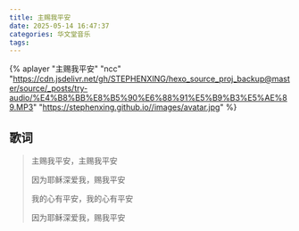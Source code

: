 ```yaml
---
title: 主赐我平安
date: 2025-05-14 16:47:37
categories: 华文堂音乐
tags:
---
```


{% aplayer  "主赐我平安"  "ncc"  "https://cdn.jsdelivr.net/gh/STEPHENXING/hexo_source_proj_backup@master/source/_posts/try-audio/%E4%B8%BB%E8%B5%90%E6%88%91%E5%B9%B3%E5%AE%89.MP3"  "https://stephenxing.github.io//images/avatar.jpg" %}

## 歌词

>主赐我平安，主赐我平安
>
>因为耶稣深爱我，赐我平安
>
>我的心有平安，我的心有平安
>
>因为耶稣深爱我，赐我平安



